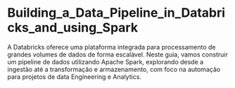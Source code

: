 # Building_a_Data_Pipeline_in_Databricks_and_using_Spark
A Databricks oferece uma plataforma integrada para processamento de grandes volumes de dados de forma escalável. Neste guia, vamos construir um pipeline de dados utilizando Apache Spark, explorando desde a ingestão até a transformação e armazenamento, com foco na automação para projetos de data Engineering e Analytics.
